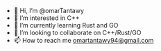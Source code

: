 - 👋 Hi, I’m @omarTantawy
- 👀 I’m interested in C++
- 🌱 I’m currently learning Rust and GO
- 💞️ I’m looking to collaborate on C++/Rust/GO
- 📫 How to reach me omartantawy94@gmail.com

<!---
omarTantawy/omarTantawy is a ✨ special ✨ repository because its `README.md` (this file) appears on your GitHub profile.
You can click the Preview link to take a look at your changes.
--->
